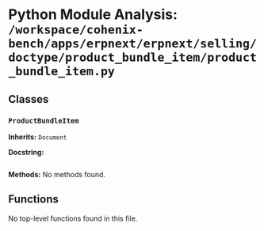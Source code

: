 # Python Module Analysis: `/workspace/cohenix-bench/apps/erpnext/erpnext/selling/doctype/product_bundle_item/product_bundle_item.py`

## Classes

### `ProductBundleItem`
**Inherits:** `Document`


**Docstring:**
```

```

**Methods:**
No methods found.




## Functions

No top-level functions found in this file.

